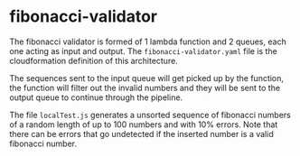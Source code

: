 # fibonacci-validator
The fibonacci validator is formed of 1 lambda function and 2 queues, each one acting as input and output. The `fibonacci-validator.yaml` file is the cloudformation definition of this architecture.

The sequences sent to the input queue will get picked up by the function, the function will filter out the invalid numbers and they will be sent to the output queue to continue through the pipeline.

The file `localTest.js` generates a unsorted sequence of fibonacci numbers of a random length of up to 100 numbers and with 10% errors. Note that there can be errors that go undetected if the inserted number is a valid fibonacci number.
